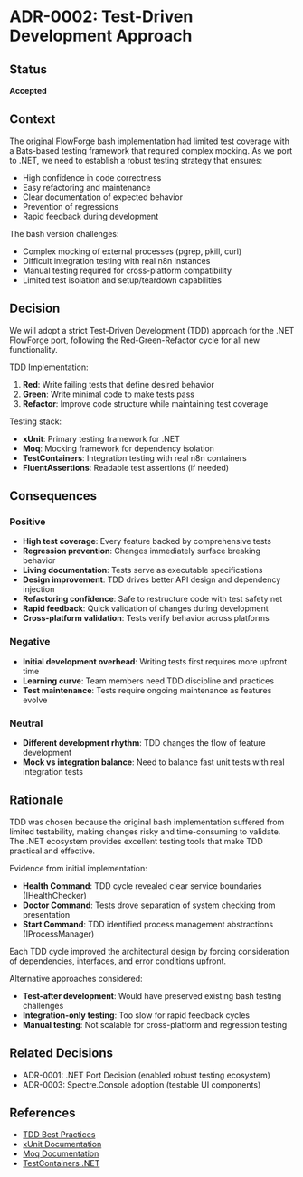 # ADR-0002: Test-Driven Development Approach

## Status
**Accepted**

## Context
The original FlowForge bash implementation had limited test coverage with a Bats-based testing framework that required complex mocking. As we port to .NET, we need to establish a robust testing strategy that ensures:

- High confidence in code correctness
- Easy refactoring and maintenance
- Clear documentation of expected behavior
- Prevention of regressions
- Rapid feedback during development

The bash version challenges:
- Complex mocking of external processes (pgrep, pkill, curl)
- Difficult integration testing with real n8n instances
- Manual testing required for cross-platform compatibility
- Limited test isolation and setup/teardown capabilities

## Decision
We will adopt a strict Test-Driven Development (TDD) approach for the .NET FlowForge port, following the Red-Green-Refactor cycle for all new functionality.

TDD Implementation:
1. **Red**: Write failing tests that define desired behavior
2. **Green**: Write minimal code to make tests pass
3. **Refactor**: Improve code structure while maintaining test coverage

Testing stack:
- **xUnit**: Primary testing framework for .NET
- **Moq**: Mocking framework for dependency isolation
- **TestContainers**: Integration testing with real n8n containers
- **FluentAssertions**: Readable test assertions (if needed)

## Consequences

### Positive
- **High test coverage**: Every feature backed by comprehensive tests
- **Regression prevention**: Changes immediately surface breaking behavior
- **Living documentation**: Tests serve as executable specifications
- **Design improvement**: TDD drives better API design and dependency injection
- **Refactoring confidence**: Safe to restructure code with test safety net
- **Rapid feedback**: Quick validation of changes during development
- **Cross-platform validation**: Tests verify behavior across platforms

### Negative
- **Initial development overhead**: Writing tests first requires more upfront time
- **Learning curve**: Team members need TDD discipline and practices
- **Test maintenance**: Tests require ongoing maintenance as features evolve

### Neutral
- **Different development rhythm**: TDD changes the flow of feature development
- **Mock vs integration balance**: Need to balance fast unit tests with real integration tests

## Rationale
TDD was chosen because the original bash implementation suffered from limited testability, making changes risky and time-consuming to validate. The .NET ecosystem provides excellent testing tools that make TDD practical and effective.

Evidence from initial implementation:
- **Health Command**: TDD cycle revealed clear service boundaries (IHealthChecker)
- **Doctor Command**: Tests drove separation of system checking from presentation
- **Start Command**: TDD identified process management abstractions (IProcessManager)

Each TDD cycle improved the architectural design by forcing consideration of dependencies, interfaces, and error conditions upfront.

Alternative approaches considered:
- **Test-after development**: Would have preserved existing bash testing challenges
- **Integration-only testing**: Too slow for rapid feedback cycles
- **Manual testing**: Not scalable for cross-platform and regression testing

## Related Decisions
- ADR-0001: .NET Port Decision (enabled robust testing ecosystem)
- ADR-0003: Spectre.Console adoption (testable UI components)

## References
- [TDD Best Practices](https://docs.microsoft.com/en-us/dotnet/core/testing/unit-testing-best-practices)
- [xUnit Documentation](https://xunit.net/)
- [Moq Documentation](https://github.com/moq/moq4)
- [TestContainers .NET](https://testcontainers.org/)